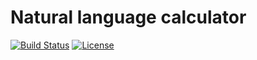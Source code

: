 # Natural language calculator
[![Build Status](https://travis-ci.org/BoeingX/natural-language-calculator.svg?branch=master)](https://travis-ci.org/BoeingX/natural-language-calculator)
[![License](https://img.shields.io/badge/License-BSD%203--Clause-blue.svg)](https://opensource.org/licenses/BSD-3-Clause)

